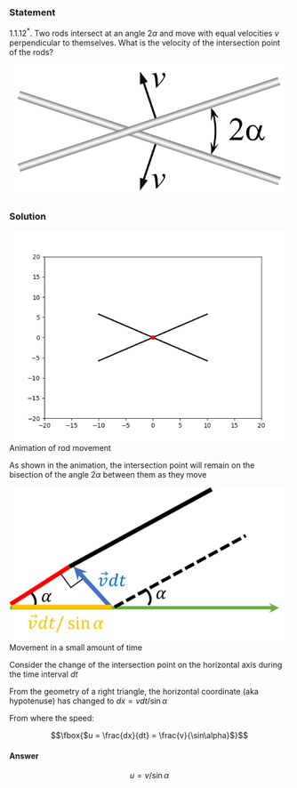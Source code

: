 ###  Statement 

$1.1.12^*.$ Two rods intersect at an angle $2 \alpha$ and move with equal velocities $v$ perpendicular to themselves. What is the velocity of the intersection point of the rods? 

![ For problem $1.1.12^*$ |690x325, 39%](../../img/1.1.12/kin29.png)

### Solution

![ Animation of rod movement |640x480, 80%](../../img/1.1.12/animation.gif)  Animation of rod movement 

As shown in the animation, the intersection point will remain on the bisection of the angle $2\alpha$ between them as they move 

![ Movement in a small amount of time |585x322, 51%](../../img/1.1.12/sol.png)  Movement in a small amount of time 

Consider the change of the intersection point on the horizontal axis during the time interval $dt$ 

From the geometry of a right triangle, the horizontal coordinate (aka hypotenuse) has changed to $dx = v dt / \sin\alpha$ 

From where the speed: 

$$\fbox{$u = \frac{dx}{dt} = \frac{v}{\sin\alpha}$}$$ 

#### Answer

$$u = v/ \sin\alpha$$ 
